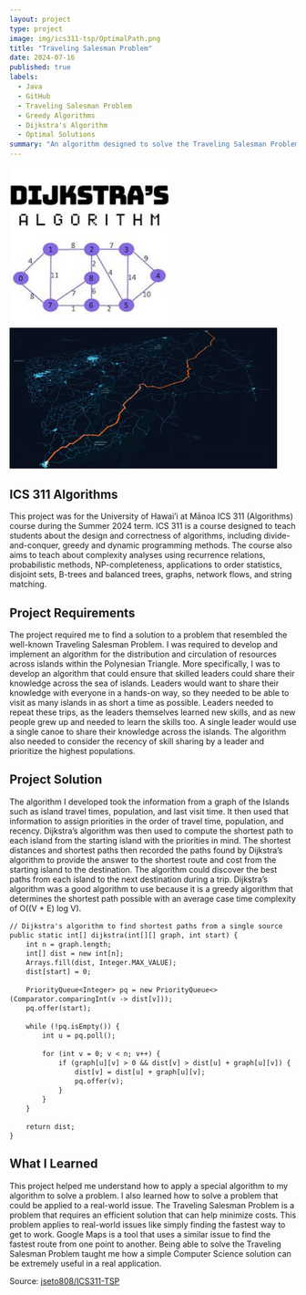 ```yaml
---
layout: project
type: project
image: img/ics311-tsp/OptimalPath.png
title: "Traveling Salesman Problem"
date: 2024-07-16
published: true
labels:
  - Java
  - GitHub
  - Traveling Salesman Problem
  - Greedy Algorithms
  - Dijkstra's Algorithm
  - Optimal Solutions
summary: "An algorithm designed to solve the Traveling Salesman Problem using Dijkstra's Algorithm for ICS 311."
---
```


<div class="text-center p-4">
  <img width="280px" src="../img/ics311-tsp/Dijkstra.jpg" class="img-thumbnail" >
  <img width="470px" src="../img/ics311-tsp/ShortestPath.png" class="img-thumbnail" >
</div>

## ICS 311 Algorithms
This project was for the University of Hawai’i at Mānoa ICS 311 (Algorithms) course during the Summer 2024 term. ICS 311 is a course designed to teach students about the design and correctness of algorithms, including divide-and-conquer, greedy and dynamic programming methods. The course also aims to teach about complexity analyses using recurrence relations, probabilistic methods, NP-completeness, applications to order statistics, disjoint sets, B-trees and balanced trees, graphs, network flows, and string matching.

## Project Requirements
The project required me to find a solution to a problem that resembled the well-known Traveling Salesman Problem. I was required to develop and implement an algorithm for the distribution and circulation of resources across islands within the Polynesian Triangle. More specifically, I was to develop an algorithm that could ensure that skilled leaders could share their knowledge across the sea of islands. Leaders would want to share their knowledge with everyone in a hands-on way, so they needed to be able to visit as many islands in as short a time as possible. Leaders needed to repeat these trips, as the leaders themselves learned new skills, and as new people grew up and needed to learn the skills too. A single leader would use a single canoe to share their knowledge across the islands. The algorithm also needed to consider the recency of skill sharing by a leader and prioritize the highest populations.

## Project Solution
The algorithm I developed took the information from a graph of the Islands such as island travel times, population, and last visit time. It then used that information to assign priorities in the order of travel time, population, and recency. Dijkstra’s algorithm was then used to compute the shortest path to each island from the starting island with the priorities in mind. The shortest distances and shortest paths then recorded the paths found by Dijkstra’s algorithm to provide the answer to the shortest route and cost from the starting island to the destination. The algorithm could discover the best paths from each island to the next destination during a trip. Dijkstra’s algorithm was a good algorithm to use because it is a greedy algorithm that determines the shortest path possible with an average case time complexity of O((V + E) log V).

```
// Dijkstra's algorithm to find shortest paths from a single source
public static int[] dijkstra(int[][] graph, int start) {
    int n = graph.length;
    int[] dist = new int[n];
    Arrays.fill(dist, Integer.MAX_VALUE);
    dist[start] = 0;

    PriorityQueue<Integer> pq = new PriorityQueue<>(Comparator.comparingInt(v -> dist[v]));
    pq.offer(start);

    while (!pq.isEmpty()) {
        int u = pq.poll();

        for (int v = 0; v < n; v++) {
            if (graph[u][v] > 0 && dist[v] > dist[u] + graph[u][v]) {
                dist[v] = dist[u] + graph[u][v];
                pq.offer(v);
            }
        }
    }

    return dist;
}
```

## What I Learned
This project helped me understand how to apply a special algorithm to my algorithm to solve a problem. I also learned how to solve a problem that could be applied to a real-world issue. The Traveling Salesman Problem is a problem that requires an efficient solution that can help minimize costs. This problem applies to real-world issues like simply finding the fastest way to get to work. Google Maps is a tool that uses a similar issue to find the fastest route from one point to another. Being able to solve the Traveling Salesman Problem taught me how a simple Computer Science solution can be extremely useful in a real application.

Source: <a href="https://github.com/jseto808/ICS311-TSP.git"><i class="large github icon "></i>jseto808/ICS311-TSP</a>
